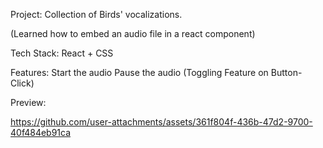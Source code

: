 Project: Collection of Birds' vocalizations.

(Learned how to embed an audio file in a react component)

Tech Stack: React + CSS

Features: 
Start the audio
Pause the audio
(Toggling Feature on Button-Click)

Preview:


https://github.com/user-attachments/assets/361f804f-436b-47d2-9700-40f484eb91ca

